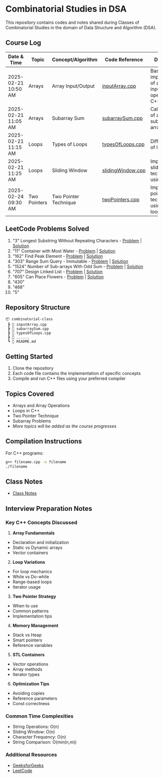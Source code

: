 # Combinatorial Studies in DSA
This repository contains codes and notes shared during Classes of Combinatorial Studies in the domain of Data Structure and Algorithm (DSA).

## Course Log

| Date & Time | Topic | Concept/Algorithm | Code Reference | Description |
|-------------|-------|------------------|----------------|-------------|
| 2025-02-21 10:50 AM | Arrays | Array Input/Output | [inputArray.cpp](inputArray.cpp) | Basic implementation of array input/output operations in C++ |
| 2025-02-21 11:05 AM | Arrays | Subarray Sum | [subarraySum.cpp](subarraySum.cpp) | Calculate sum of all possible subarrays in an array |
| 2025-02-21 11:15 AM | Loops | Types of Loops | [typesOfLoops.cpp](typesOfLoops.cpp) | Different types of loops in C++ |
| 2025-02-21 11:25 AM | Loops | Sliding Window | [slidingWindow.cpp](slidingWindow.cpp) | Implement sliding window technique using for loop |
| 2025-02-24 09:30 AM | Two Pointers | Two Pointer Technique | [twoPointers.cpp](twoPointers.cpp) | Implement two pointer technique using while loop |

## LeetCode Problems Solved
1. "3" Longest Substring Without Repeating Characters - [Problem](https://leetcode.com/problems/longest-substring-without-repeating-characters/) | [Solution](lengthOfLongestSubstring.cpp)
2. "11" Container with Most Water - [Problem](https://leetcode.com/problems/container-with-most-water/) | [Solution](maxArea.cpp)
3. "162" Find Peak Element - [Problem](https://leetcode.com/problems/find-peak-element/) | [Solution](findPeakElement.cpp)
4. "303" Range Sum Query - Immutable - [Problem](https://leetcode.com/problems/range-sum-query-immutable/) | [Solution](NumArray.cpp)
5. "1524" Number of Sub-arrays With Odd Sum - [Problem](https://leetcode.com/problems/number-of-sub-arrays-with-odd-sum/) | [Solution](numOfSubarrays.cpp)
6. "707" Design Linked List - [Problem](https://leetcode.com/problems/design-linked-list/) | [Solution](MyLinkedList.cpp)
7. "605" Can Place Flowers - [Problem](https://leetcode.com/problems/can-place-flowers/) | [Solution](canPlaceFlowers.cpp)
8. "430"
9. "468"
10. "5"


## Repository Structure
```
📦 combinatorial-class
 ┣ 📜 inputArray.cpp
 ┣ 📜 subarraySum.cpp
 ┣ 📜 typesOfLoops.cpp
 ┣ 📜 ......
 ┗ 📜 README.md
```

## Getting Started
1. Clone the repository
2. Each code file contains the implementation of specific concepts
3. Compile and run C++ files using your preferred compiler

## Topics Covered
- Arrays and Array Operations
- Loops in C++
- Two Pointer Technique
- Subarray Problems
- *More topics will be added as the course progresses*

## Compilation Instructions
For C++ programs:
```bash
g++ filename.cpp -o filename
./filename
```
## Class Notes
- [Class Notes](classNotes.md)

## Interview Preparation Notes
### Key C++ Concepts Discussed
1. **Array Fundamentals**
  - Declaration and initialization
  - Static vs Dynamic arrays
  - Vector containers

2. **Loop Variations**
  - For loop mechanics
  - While vs Do-while
  - Range-based loops
  - Iterator usage

3. **Two Pointer Strategy**
  - When to use
  - Common patterns
  - Implementation tips

4. **Memory Management**
  - Stack vs Heap
  - Smart pointers
  - Reference variables

5. **STL Containers**
  - Vector operations
  - Array methods
  - Iterator types

6. **Optimization Tips**
  - Avoiding copies
  - Reference parameters
  - Const correctness

### Common Time Complexities
- String Operations: O(n)
- Sliding Window: O(n)
- Character Frequency: O(n)
- String Comparison: O(min(n,m))

### Additional Resources
- [GeeksforGeeks](https://www.geeksforgeeks.org/)
- [LeetCode](https://leetcode.com/)